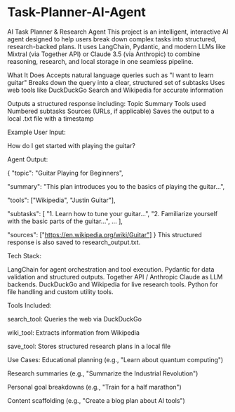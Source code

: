 # Task-Planner-AI-Agent
AI Task Planner & Research Agent
This project is an intelligent, interactive AI agent designed to help users break down complex tasks into structured, research-backed plans. It uses LangChain, Pydantic, and modern LLMs like Mixtral (via Together API) or Claude 3.5 (via Anthropic) to combine reasoning, research, and local storage in one seamless pipeline.

What It Does
Accepts natural language queries such as "I want to learn guitar"
Breaks down the query into a clear, structured set of subtasks
Uses web tools like DuckDuckGo Search and Wikipedia for accurate information

Outputs a structured response including:
Topic
Summary
Tools used
Numbered subtasks
Sources (URLs, if applicable)
Saves the output to a local .txt file with a timestamp

Example
User Input:


How do I get started with playing the guitar?

Agent Output:

{
  "topic": "Guitar Playing for Beginners",
  
  "summary": "This plan introduces you to the basics of playing the guitar...",
  
  "tools": ["Wikipedia", "Justin Guitar"],
  
  "subtasks": [
    "1. Learn how to tune your guitar...",
    "2. Familiarize yourself with the basic parts of the guitar...",
    ...
  ],
  
  "sources": ["https://en.wikipedia.org/wiki/Guitar"]
}
This structured response is also saved to research_output.txt.

Tech Stack:

LangChain for agent orchestration and tool execution.
Pydantic for data validation and structured outputs.
Together API / Anthropic Claude as LLM backends.
DuckDuckGo and Wikipedia for live research tools.
Python for file handling and custom utility tools.

Tools Included:

search_tool: Queries the web via DuckDuckGo

wiki_tool: Extracts information from Wikipedia

save_tool: Stores structured research plans in a local file

Use Cases:
Educational planning (e.g., "Learn about quantum computing")

Research summaries (e.g., "Summarize the Industrial Revolution")

Personal goal breakdowns (e.g., "Train for a half marathon")

Content scaffolding (e.g., "Create a blog plan about AI tools")

